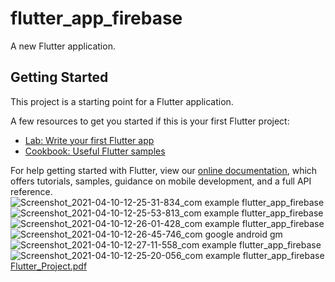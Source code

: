 # flutter_app_firebase

A new Flutter application.

## Getting Started

This project is a starting point for a Flutter application.

A few resources to get you started if this is your first Flutter project:

- [Lab: Write your first Flutter app](https://flutter.dev/docs/get-started/codelab)
- [Cookbook: Useful Flutter samples](https://flutter.dev/docs/cookbook)

For help getting started with Flutter, view our
[online documentation](https://flutter.dev/docs), which offers tutorials,
samples, guidance on mobile development, and a full API reference.
![Screenshot_2021-04-10-12-25-31-834_com example flutter_app_firebase](https://user-images.githubusercontent.com/66584564/114661943-7eabe280-9d15-11eb-9925-0255dd64d859.jpg,width="100")
![Screenshot_2021-04-10-12-25-53-813_com example flutter_app_firebase](https://user-images.githubusercontent.com/66584564/114661952-8075a600-9d15-11eb-8d25-b23bbbeca8fe.jpg)
![Screenshot_2021-04-10-12-26-01-428_com example flutter_app_firebase](https://user-images.githubusercontent.com/66584564/114661954-81a6d300-9d15-11eb-89c4-69d5af40d499.jpg)
![Screenshot_2021-04-10-12-26-45-746_com google android gm](https://user-images.githubusercontent.com/66584564/114661958-823f6980-9d15-11eb-9302-2df165612054.jpg)
![Screenshot_2021-04-10-12-27-11-558_com example flutter_app_firebase](https://user-images.githubusercontent.com/66584564/114661959-83709680-9d15-11eb-9e8d-d5dedee94a98.jpg)
![Screenshot_2021-04-10-12-25-20-056_com example flutter_app_firebase](https://user-images.githubusercontent.com/66584564/114661962-84092d00-9d15-11eb-8a11-8e3233028e0f.jpg)
[Flutter_Project.pdf](https://github.com/Shoeb567/LearnFlutter/files/6308782/Flutter_Project.pdf)
